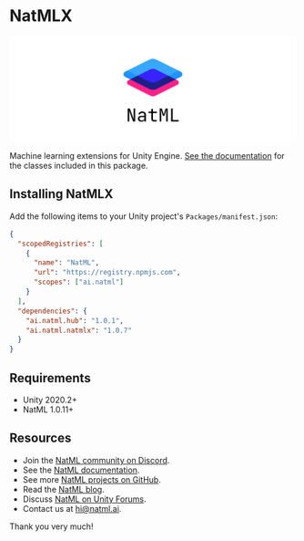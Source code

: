 # NatMLX

![NatML](https://raw.githubusercontent.com/natmlx/.github/main/natml.png)

Machine learning extensions for Unity Engine. [See the documentation](https://docs.natml.ai/unity) for the classes included in this package.

## Installing NatMLX
Add the following items to your Unity project's `Packages/manifest.json`:
```json
{
  "scopedRegistries": [
    {
      "name": "NatML",
      "url": "https://registry.npmjs.com",
      "scopes": ["ai.natml"]
    }
  ],
  "dependencies": {
    "ai.natml.hub": "1.0.1",
    "ai.natml.natmlx": "1.0.7"
  }
}
```

## Requirements
- Unity 2020.2+
- NatML 1.0.11+

## Resources
- Join the [NatML community on Discord](https://discord.gg/y5vwgXkz2f).
- See the [NatML documentation](https://docs.natml.ai/unity).
- See more [NatML projects on GitHub](https://github.com/natmlx).
- Read the [NatML blog](https://blog.natml.ai/).
- Discuss [NatML on Unity Forums](https://forum.unity.com/threads/open-beta-natml-machine-learning-runtime.1109339/).
- Contact us at [hi@natml.ai](mailto:hi@natml.ai).

Thank you very much!